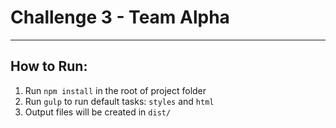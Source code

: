 # Challenge 3 - Team Alpha

___

## How to Run:
1. Run `npm install` in the root of project folder
2. Run `gulp` to run default tasks: `styles` and `html`
3. Output files will be created in `dist/`
